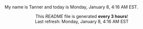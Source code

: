 My name is Tanner and today is Monday, January 8, 4:16 AM EST.

<p align="center">This <i>README</i> file is generated <b>every 3 hours</b>!</br>Last refresh: Monday, January 8, 4:16 AM EST<br /></p>
